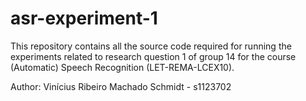 # asr-experiment-1
This repository contains all the source code required for running the experiments related to research question 1 of group 14 for the course (Automatic) Speech Recognition (LET-REMA-LCEX10).

Author: Vinícius Ribeiro Machado Schmidt - s1123702
